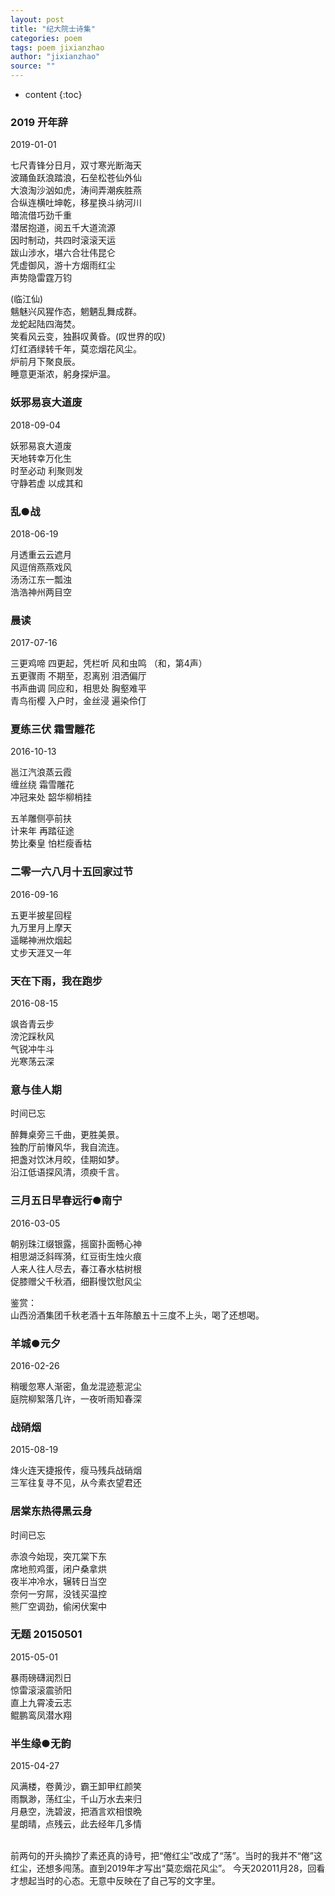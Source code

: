 ```yaml
---
layout: post
title: "纪大院士诗集"
categories: poem
tags: poem jixianzhao
author: "jixianzhao"
source: ""
---
```


* content
{:toc}


### 2019 开年辞

2019-01-01  

七尺青锋分日月，双寸寒光断海天  
波踊鱼跃浪踏浪，石垒松苍仙外仙  
大浪淘沙汹如虎，涛间弄潮疾胜燕  
合纵连横吐坤乾，移星换斗纳河川  
暗流借巧劲千重  
潜居抱道，阅五千大道流源  
因时制动，共四时滚滚天运  
跋山涉水，堪六合壮伟昆仑  
凭虚御风，游十方烟雨红尘  
声势隐雷霆万钧  

(临江仙)  
魑魅兴风猩作态，魍魉乱舞成群。  
龙蛇起陆四海焚。  
笑看风云变，独斟叹黄昏。(叹世界的叹)  
灯红酒绿转千年，莫恋烟花风尘。  
炉前月下聚良辰。  
睡意更渐浓，躬身探炉温。  


<!--more-->  


### 妖邪易哀大道废

2018-09-04  

妖邪易哀大道废  
天地转幸万化生  
时至必动 利聚则发  
守静若虚 以成其和  


### 乱●战

2018-06-19  

月透重云云遮月  
风逗俏燕燕戏风  
汤汤江东一瓢浊  
浩浩神州两目空  

### 晨读

2017-07-16  

三更鸡啼 四更起，凭栏听 风和虫鸣 （和，第4声）  
五更骤雨 不期至，忍离别 泪洒偏厅  
书声曲调 同应和，相思处 胸壑难平  
青鸟衔樱 入户时，金丝浸 遍染伶仃  


### 夏练三伏 霜雪雕花

2016-10-13  

邕江汽浪蒸云霞  
缠丝绕 霜雪雕花  
冲冠来处 韶华柳梢挂  

五羊雕侧亭前扶  
计来年 再踏征途  
势比秦皇 怕栏瘦香枯  


### 二零一六八月十五回家过节

2016-09-16  

五更半披星回程  
九万里月上摩天  
遥睇神洲炊烟起  
丈步天涯又一年  


### 天在下雨，我在跑步

2016-08-15  

飒沓青云步  
滂沱踩秋风  
气锐冲牛斗  
光寒荡云深  


### 意与佳人期

时间已忘  

醉舞桌旁三千曲，更胜美景。  
独酌厅前慻风华，我自流连。  
把盏对饮沐月皎，佳期如梦。  
沿江低语探风清，须瘐千言。   


### 三月五日早春远行●南宁

2016-03-05  

朝别珠江缀银露，摇窗扑面畅心神  
相思湖泛斜晖漪，红豆街生烛火痕  
人来人往人尽去，春江春水枯树根  
促膝赠父千秋酒，细斟慢饮慰风尘  

鉴赏：  
山西汾酒集团千秋老酒十五年陈酿五十三度不上头，喝了还想喝。  


### 羊城●元夕

2016-02-26  

稍暖忽寒人渐密，鱼龙混迹惹泥尘  
庭院柳絮落几许，一夜听雨知春深  


### 战硝烟  

2015-08-19   

烽火连天捷报传，瘦马残兵战硝烟  
三军往复寻不见，从今素衣望君还  


### 居棠东热得黑云身

时间已忘  

赤浪今始现，突兀棠下东  
席地煎鸡蛋，闭户桑拿烘  
夜半冲冷水，辗转日当空  
奈何一穷屌，没钱买温控  
熊厂空调劲，偷闲伏案中  


### 无题 20150501

2015-05-01  

暴雨磅礴润烈日  
惊雷滚滚震骄阳  
直上九霄凌云志  
鲲鹏鸾凤潜水翔  


### 半生缘●无韵

2015-04-27  

风满楼，卷黄沙，霸王卸甲红颜笑  
雨飘渺，荡红尘，千山万水去来归  
月悬空，洗碧波，把酒言欢相恨晩  
星朗晴，点残云，此去经年几多情  

<br/>
前两句的开头摘抄了素还真的诗号，把“倦红尘”改成了“荡”。当时的我并不“倦”这红尘，还想多闯荡。直到2019年才写出“莫恋烟花风尘”。  
今天202011月28，回看才想起当时的心态。无意中反映在了自己写的文字里。  



